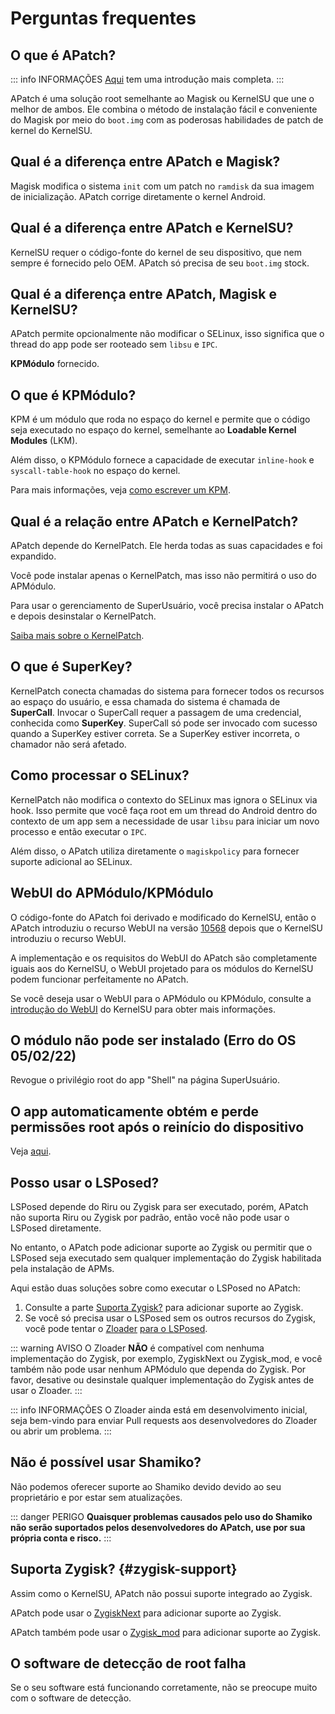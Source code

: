 # Perguntas frequentes

## O que é APatch?

::: info INFORMAÇÕES
[Aqui](/pt_BR/what-is-apatch) tem uma introdução mais completa.
:::

APatch é uma solução root semelhante ao Magisk ou KernelSU que une o melhor de ambos. Ele combina o método de instalação fácil e conveniente do Magisk por meio do `boot.img` com as poderosas habilidades de patch de kernel do KernelSU.

## Qual é a diferença entre APatch e Magisk?

Magisk modifica o sistema `init` com um patch no `ramdisk` da sua imagem de inicialização. APatch corrige diretamente o kernel Android.

## Qual é a diferença entre APatch e KernelSU?

KernelSU requer o código-fonte do kernel de seu dispositivo, que nem sempre é fornecido pelo OEM. APatch só precisa de seu `boot.img` stock.

## Qual é a diferença entre APatch, Magisk e KernelSU?

APatch permite opcionalmente não modificar o SELinux, isso significa que o thread do app pode ser rooteado sem `libsu` e `IPC`.

**KPMódulo** fornecido.

## O que é KPMódulo?

KPM é um módulo que roda no espaço do kernel e permite que o código seja executado no espaço do kernel, semelhante ao **Loadable Kernel Modules** (LKM).

Além disso, o KPMódulo fornece a capacidade de executar `inline-hook` e `syscall-table-hook` no espaço do kernel.

Para mais informações, veja [como escrever um KPM](https://github.com/bmax121/KernelPatch/blob/main/doc/zh-CN/module.md).

## Qual é a relação entre APatch e KernelPatch?

APatch depende do KernelPatch. Ele herda todas as suas capacidades e foi expandido.

Você pode instalar apenas o KernelPatch, mas isso não permitirá o uso do APMódulo.

Para usar o gerenciamento de SuperUsuário, você precisa instalar o APatch e depois desinstalar o KernelPatch.

[Saiba mais sobre o KernelPatch](https://github.com/bmax121/KernelPatch).

## O que é SuperKey?

KernelPatch conecta chamadas do sistema para fornecer todos os recursos ao espaço do usuário, e essa chamada do sistema é chamada de **SuperCall**. Invocar o SuperCall requer a passagem de uma credencial, conhecida como **SuperKey**. SuperCall só pode ser invocado com sucesso quando a SuperKey estiver correta. Se a SuperKey estiver incorreta, o chamador não será afetado.

## Como processar o SELinux?

KernelPatch não modifica o contexto do SELinux mas ignora o SELinux via hook. Isso permite que você faça root em um thread do Android dentro do contexto de um app sem a necessidade de usar `libsu` para iniciar um novo processo e então executar o `IPC`.

Além disso, o APatch utiliza diretamente o `magiskpolicy` para fornecer suporte adicional ao SELinux.

## WebUI do APMódulo/KPMódulo

O código-fonte do APatch foi derivado e modificado do KernelSU, então o APatch introduziu o recurso WebUI na versão [10568](https://github.com/bmax121/APatch/releases/tag/10568) depois que o KernelSU introduziu o recurso WebUI.

A implementação e os requisitos do WebUI do APatch são completamente iguais aos do KernelSU, o WebUI projetado para os módulos do KernelSU podem funcionar perfeitamente no APatch.

Se você deseja usar o WebUI para o APMódulo ou KPMódulo, consulte a [introdução do WebUI](https://kernelsu.org/pt_BR/guide/module-webui.html) do KernelSU para obter mais informações.

## O módulo não pode ser instalado (Erro do OS 05/02/22)

Revogue o privilégio root do app "Shell" na página SuperUsuário.

## O app automaticamente obtém e perde permissões root após o reinício do dispositivo

Veja [aqui](https://t.me/APatchChannel/74).

## Posso usar o LSPosed?

LSPosed depende do Riru ou Zygisk para ser executado, porém, APatch não suporta Riru ou Zygisk por padrão, então você não pode usar o LSPosed diretamente.

No entanto, o APatch pode adicionar suporte ao Zygisk ou permitir que o LSPosed seja executado sem qualquer implementação do Zygisk habilitada pela instalação de APMs.

Aqui estão duas soluções sobre como executar o LSPosed no APatch:

1. Consulte a parte [Suporta Zygisk?](#zygisk-support) para adicionar suporte ao Zygisk.
2. Se você só precisa usar o LSPosed sem os outros recursos do Zygisk, você pode tentar o [Zloader](https://github.com/Mufanc/z-loader) [para o LSPosed](https://t.me/mufanc_chan/28).

::: warning AVISO
O Zloader **NÃO** é compatível com nenhuma implementação do Zygisk, por exemplo, ZygiskNext ou Zygisk_mod, e você também não pode usar nenhum APMódulo que dependa do Zygisk. Por favor, desative ou desinstale qualquer implementação do Zygisk antes de usar o Zloader.
:::

::: info INFORMAÇÕES
O Zloader ainda está em desenvolvimento inicial, seja bem-vindo para enviar Pull requests aos desenvolvedores do Zloader ou abrir um problema.
:::

## Não é possível usar Shamiko?

Não podemos oferecer suporte ao Shamiko devido devido ao seu proprietário e por estar sem atualizações.

::: danger PERIGO
**Quaisquer problemas causados ​​pelo uso do Shamiko não serão suportados pelos desenvolvedores do APatch, use por sua própria conta e risco.**
:::

## Suporta Zygisk? {#zygisk-support}

Assim como o KernelSU, APatch não possui suporte integrado ao Zygisk.

APatch pode usar o [ZygiskNext](https://github.com/Dr-TSNG/ZygiskNext) para adicionar suporte ao Zygisk.

APatch também pode usar o [Zygisk_mod](https://github.com/Admirepowered/Zygisk_mod) para adicionar suporte ao Zygisk.

## O software de detecção de root falha

Se o seu software está funcionando corretamente, não se preocupe muito com o software de detecção.
